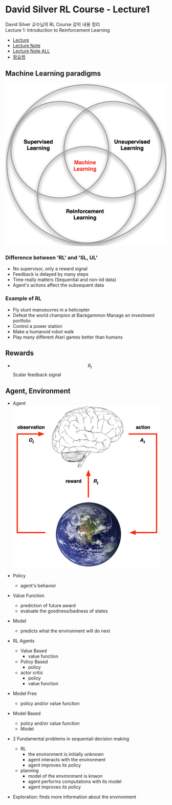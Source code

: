 # David Silver RL Course - Lecture1

David Silver 교수님의 RL Course 강의 내용 정리<br>
Lecture 1: Introduction to Reinforcement Learning
- [Lecture](https://www.youtube.com/watch?v=2pWv7GOvuf0&list=PLqYmG7hTraZBiG_XpjnPrSNw-1XQaM_gB)
- [Lecture Note](https://www.davidsilver.uk/wp-content/uploads/2020/03/intro_RL.pdf)
- [Lecture Note ALL](https://www.davidsilver.uk/teaching/)
- [팡요랩](https://www.youtube.com/watch?v=wYgyiCEkwC8)

## Machine Learning paradigms
![ML_Paradigms](../../../img/ml_paradigms.png)

### Difference between 'RL' and 'SL, UL'
- No supervisor, only a reward signal
- Feedback is delayed by many steps
- Time really matters (Sequential and non-iid data)
- Agent's actions affect the subsequent data

### Example of RL
- Fly stunt manoeuvres in a helicopter
- Defeat the world champion at Backgammon Manage an investment portfolio
- Control a power station
- Make a humanoid robot walk
- Play many different Atari games better than humans

## Rewards
- $$R_t$$ Scalar feedback signal 


## Agent, Environment
- Agent
![agent and environment interation](../../../img/agent_and_env.png)
  
- Policy
    - agent's behavior
    
- Value Function
    - prediction of future award
    - evaluate the goodness/badness of states
    
- Model
    - predicts what the environment will do next

- RL Agents
    - Value Based
        - value function
    - Policy Based
        - policy
    - actor critic
        - policy
        - value function
    
- Model Free
    - policy and/or value function
- Model Based
    - policy and/or value function
    - Model
    
- 2 Fundamental problems in sequentail decision making
    - RL
        - the environment is initially unknown
        - agent interacts with the environment
        - agent improves its policy
    - planning
        - model of the environment is knwon
        - agent performs computations with its model
        - agent improves its policy
    
- Exploration: finds more information about the environment

